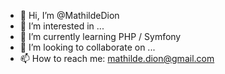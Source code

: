 - 👋 Hi, I’m @MathildeDion
- 👀 I’m interested in ...
- 🌱 I’m currently learning PHP / Symfony
- 💞️ I’m looking to collaborate on ...
- 📫 How to reach me: mathilde.dion@gmail.com

<!---
MathildeDion/MathildeDion is a ✨ special ✨ repository because its `README.md` (this file) appears on your GitHub profile.
You can click the Preview link to take a look at your changes.
--->

